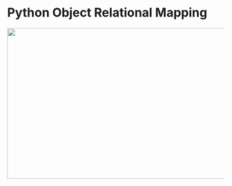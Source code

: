 # Python Object Relational Mapping

<img src="https://miro.medium.com/max/640/0*3uedj0JV8LWYNc8Q" width="1200" height="350">
